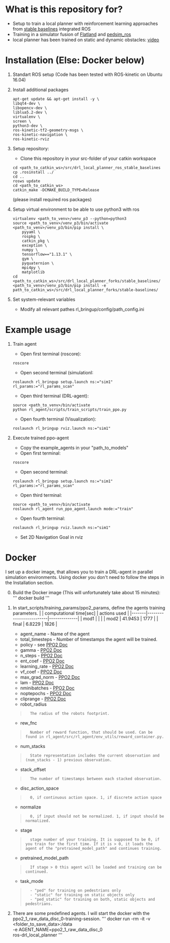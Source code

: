 # What is this repository for?
* Setup to train a local planner with reinforcement learning approaches from [stable baselines](https://github.com/hill-a/stable-baselines) integrated ROS
* Training in a simulator fusion of [Flatland](https://github.com/avidbots/flatland) and [pedsim_ros](https://github.com/srl-freiburg/pedsim_ros)
* local planner has been trained on static and dynamic obstacles: [video](https://www.youtube.com/watch?v=laGrLaMaeT4)

# Installation (Else: Docker below)

1. Standart ROS setup (Code has been tested with ROS-kinetic on Ubuntu 16.04)

2. Install additional packages
    ```
    apt-get update && apt-get install -y \
    libqt4-dev \
    libopencv-dev \
    liblua5.2-dev \
    virtualenv \
    screen \
    python3-dev \
    ros-kinetic-tf2-geometry-msgs \
    ros-kinetic-navigation \
    ros-kinetic-rviz 
    ```

3. Setup repository: 
    * Clone this repository in your src-folder of your catkin workspace
    ```
    cd <path_to_catkin_ws>/src/drl_local_planner_ros_stable_baselines
    cp .rosinstall ../
    cd ..
    rosws update
    cd <path_to_catkin_ws>
    catkin_make -DCMAKE_BUILD_TYPE=Release
    ```
    (please install required ros packages)

4. Setup virtual environment to be able to use python3 with ros
    ```
    virtualenv <path_to_venv>/venv_p3 --python=python3
    source <path_to_venv>/venv_p3/bin/activate
    <path_to_venv>/venv_p3/bin/pip install \
        pyyaml \
        rospkg \
        catkin_pkg \
        exception \
        numpy \
        tensorflow=="1.13.1" \
        gym \
        pyquaternion \ 
        mpi4py \
        matplotlib
    cd <path_to_catkin_ws>/src/drl_local_planner_forks/stable_baselines/
    <path_to_venv>/venv_p3/bin/pip install -e path_to_catkin_ws>/src/drl_local_planner_forks/stable-baselines/
    ```
5. Set system-relevant variables 
    * Modify all relevant pathes rl_bringup/config/path_config.ini


# Example usage

1. Train agent
    * Open first terminal (roscore): 
    ```
    roscore
    ```
    * Open second terminal (simulationI:
    ```
    roslaunch rl_bringup setup.launch ns:="sim1" rl_params:="rl_params_scan"
    ```
    * Open third terminal (DRL-agent):
     ```
    source <path_to_venv>/bin/activate 
    python rl_agent/scripts/train_scripts/train_ppo.py
    ```
    * Open fourth terminal (Visualization):
     ```
    roslaunch rl_bringup rviz.launch ns:="sim1"
    ```

2. Execute trained ppo-agent
    * Copy the example_agents in your "path_to_models"
    * Open first terminal: 
    ```
    roscore
    ```
    * Open second terminal: 
    ```
    roslaunch rl_bringup setup.launch ns:="sim1" rl_params:="rl_params_scan"
    ```
    * Open third terminal:
    ```
    source <path_to_venv>/bin/activate 
    roslaunch rl_agent run_ppo_agent.launch mode:="train"
    ```
    * Open fourth terminal: 
    ```
    roslaunch rl_bringup rviz.launch ns:="sim1"
    ```
    * Set 2D Navigation Goal in rviz


# Docker
I set up a docker image, that allows you to train a DRL-agent in parallel simulation environments. Using docker you don't need to follow the steps in the Installation section.

0. Build the Docker image (This will unfortunately take about 15 minutes):
'''
docker build
'''

1. In start_scripts/training_params/ppo2_params, define the agents training parameters.
|       | computational time[sec] | actions used |
|-------|-------------------------|--------------|
| mod1  |                         |              |
| mod2  | 41.9453                 | 1777         |
| final | 6.8229                  | 1826         |
    * agent_name - Name of the agent
    * total_timesteps - Number of timestamps the agent will be trained.
    * policy - see [PPO2 Doc](https://stable-baselines.readthedocs.io/en/master/modules/ppo2.html)
    * gamma - [PPO2 Doc](https://stable-baselines.readthedocs.io/en/master/modules/ppo2.html)
    * n_steps - [PPO2 Doc](https://stable-baselines.readthedocs.io/en/master/modules/ppo2.html)
    * ent_coef - [PPO2 Doc](https://stable-baselines.readthedocs.io/en/master/modules/ppo2.html)
    * learning_rate - [PPO2 Doc](https://stable-baselines.readthedocs.io/en/master/modules/ppo2.html)
    * vf_coef - [PPO2 Doc](https://stable-baselines.readthedocs.io/en/master/modules/ppo2.html)
    * max_grad_norm - [PPO2 Doc](https://stable-baselines.readthedocs.io/en/master/modules/ppo2.html)
    * lam - [PPO2 Doc](https://stable-baselines.readthedocs.io/en/master/modules/ppo2.html)
    * nminibatches - [PPO2 Doc](https://stable-baselines.readthedocs.io/en/master/modules/ppo2.html)
    * noptepochs - [PPO2 Doc](https://stable-baselines.readthedocs.io/en/master/modules/ppo2.html)
    * cliprange - [PPO2 Doc](https://stable-baselines.readthedocs.io/en/master/modules/ppo2.html)
    * robot_radius  
    >       The radius of the robots footprint.
    * rew_fnc  
    >       Number of reward function, that should be used. Can be found in rl_agent/src/rl_agent/env_utils/reward_container.py.
    * num_stacks  
    >       State representation includes the current observation and (num_stacks - 1) previous observation.
    * stack_offset  
    >       The number of timestamps between each stacked observation.
    * disc_action_space  
    >       0, if continuous action space. 1, if discrete action space
    * normalize  
    >       0, if input should not be normalized. 1, if input should be normalized.
    * stage  
    >       stage number of your training. It is supposed to be 0, if you train for the first time. If it is > 0, it loads the agent of the "pretrained_model_path" and continues training.
    * pretrained_model_path  
    >       If stage > 0 this agent will be loaded and training can be continued.
    * task_mode 
    >       - "ped" for training on pedestrians only  
    >       - "static" for training on static objects only  
    >       - "ped_static" for training on both, static objects and pedestrians.

2. There are some predefined agents. I will start the docker with the ppo2_1_raw_data_disc_0-training-session.
'''
docker run -rm -it -v <folder_to_save_data>:/data \
    -e AGENT_NAME=ppo2_1_raw_data_disc_0 \
    ros-drl_local_planner
'''



    
    
